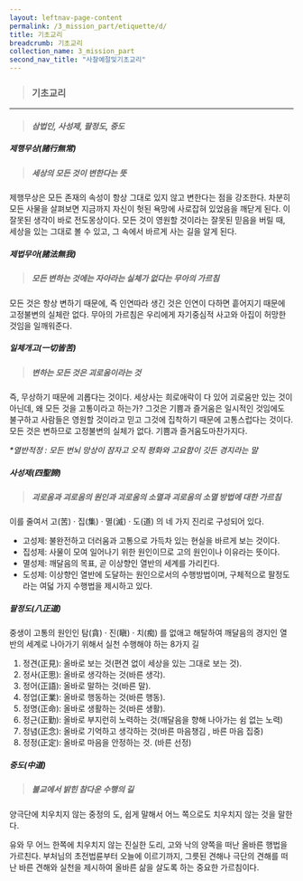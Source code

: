 ```yaml
---
layout: leftnav-page-content
permalink: /3_mission_part/etiquette/d/
title: 기초교리
breadcrumb: 기초교리
collection_name: 3_mission_part
second_nav_title: "사찰예절및기초교리"
---
```


> ### **기초교리**

---
> #### *삼법인, 사성제, 팔정도, 중도*

##### **제행무상(諸行無常)**
> <h5> 세상의 모든 것이 변한다는 뜻 </h5>

제행무상은 모든 존재의 속성이 항상 그대로 있지 않고 변한다는 점을 강조한다. 차분히 모든 사물을 살펴보면 지금까지 자신이 헛된 욕망에 사로잡혀 있었음을 깨닫게 된다. 이 잘못된 생각이 바로 전도몽상이다. 모든 것이 영원할 것이라는 잘못된 믿음을 버릴 때, 세상을 있는 그대로 볼 수 있고, 그 속에서 바르게 사는 길을 알게 된다.

##### **제법무아(諸法無我)**
> <h5> 모든 변하는 것에는 자아라는 실체가 없다는 무아의 가르침 </h5>

모든 것은 항상 변하기 때문에, 즉 인연따라 생긴 것은 인연이 다하면 흩어지기 때문에 고정불변의 실체란 없다.
무아의 가르침은 우리에게 자기중심적 사고와 아집이 허망한 것임을 일깨워준다.

##### **일체개고(一切皆苦)**
> <h5> 변하는 모든 것은 괴로움이라는 것 </h5>

즉, 무상하기 때문에 괴롭다는 것이다. 세상사는 희로애락이 다 있어 괴로움만 있는 것이 아닌데, 왜 모든 것을 고통이라고 하는가? 그것은 기쁨과 즐거움은 일시적인 것임에도 불구하고 사람들은 영원할 것이라고 믿고 그것에 집착하기 때문에 고통스럽다는 것이다. 모든 것은 변하므로 고정불변의 실체가 없다. 기쁨과 즐거움도마찬가지다.

*\*열반적정 : 모든 번뇌 망상이 잠자고 오직 평화와 고요함이 깃든 경지라는 말*

##### **사성제(四聖諦)**
> <h5> 괴로움과 괴로움의 원인과 괴로움의 소멸과 괴로움의 소멸 방법에 대한 가르침</h5>

이를 줄여서 고(苦) · 집(集) · 멸(滅) · 도(道) 의 네 가지 진리로 구성되어 있다.
- 고성제: 불완전하고 더러움과 고통으로 가득차 있는 현실을 바르게 보는 것이다.
- 집성제: 사물이 모여 일어나기 위한 원인이므로 고의 원인이나 이유라는 뜻이다.
- 멸성제: 깨달음의 목표, 곧 이상향인 열반의 세계를 가리킨다.
- 도성제: 이상향인 열반에 도달하는 원인으로서의 수행방법이며, 구체적으로 팔정도라는 여덟 가지 수행법을 제시하고 있다.

##### **팔정도(八正道)**

중생이 고통의 원인인 탐(貪) · 진(瞋) · 치(痴) 를 없애고 해탈하여 깨달음의 경지인 열반의 세계로 나아가기 위해서 실천 수행해야 하는 8가지 길

1. 정견(正見): 올바로 보는 것(편견 없이 세상을 있는 그대로 보는 것).
2. 정사(正思): 올바로 생각하는 것(바른 생각).
3. 정어(正語): 올바로 말하는 것(바른 말).
4. 정업(正業): 올바로 행동하는 것(바른 행동).
5. 정명(正命): 올바로 생활하는 것(바른 생활).
6. 정근(正勤): 올바로 부지런히 노력하는 것(깨달음을 향해 나아가는 쉼 없는 노력)
7. 정념(正念): 올바로 기억하고 생각하는 것(바른 마음챙김 , 바른 마음 집중)
8. 정정(正定): 올바로 마음을 안정하는 것. (바른 선정)

##### **중도(中道)**
> <h5> 불교에서 밝힌 참다운 수행의 길</h5>

양극단에 치우치지 않는 중정의 도, 쉽게 말해서 어느 쪽으로도 치우치지 않는 것을 말한다. 

유와 무 어느 한쪽에 치우치지 않는 진실한 도리, 고와 낙의 양쪽을 떠난 올바른 행법을 가르친다. 부처님의 초전법륜부터 오늘에 이르기까지, 그릇된 견해나 극단의 견해를 떠난 바른 견해와 실천을 제시하여 올바른 삶을 살도록 하는 중요한 가르침이다.
